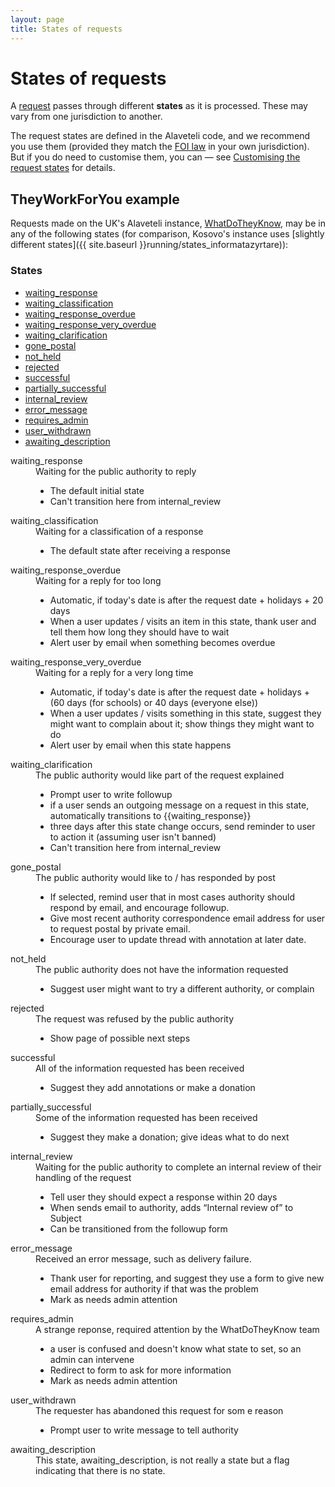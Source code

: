 ```yaml
---
layout: page
title: States of requests
---
```


# States of requests

<p class="lead">
  A <a href="{{site.baseurl}}glossary/#request" class="glossary">request</a>
  passes through different <strong>states</strong> as it is processed. These may
  vary from one jurisdiction to another.
</p>

The request states are defined in the Alaveteli code, and we recommend you use
them (provided they match the <a href="{{ site.baseurl }}glossary/#foi"
class="glossary">FOI law</a> in your own jurisdiction). But if you do need to
customise them, you can &mdash; see <a href="{{ site.baseurl
}}customising/themes">Customising the request states</a> for details.
  
## TheyWorkForYou example

Requests made on the UK's Alaveteli instance, [WhatDoTheyKnow](http://www.whatdotheyknow.com), may be in any of the following states
(for comparison, Kosovo's instance uses 
[slightly different states]({{ site.baseurl }}running/states_informatazyrtare)):

### States

<ul class="definitions">
  <li><a href="#waiting_response">waiting_response</a></li>
  <li><a href="#waiting_classification">waiting_classification</a></li>
  <li><a href="#waiting_response_overdue">waiting_response_overdue</a></li>
  <li><a href="#waiting_response_very_overdue">waiting_response_very_overdue</a></li>
  <li><a href="#waiting_clarification">waiting_clarification</a></li>
  <li><a href="#gone_postal">gone_postal</a></li>
  <li><a href="#not_held">not_held</a></li>
  <li><a href="#rejected">rejected</a></li>
  <li><a href="#successful">successful</a></li>
  <li><a href="#partially_successful">partially_successful</a></li>
  <li><a href="#internal_review">internal_review</a></li>
  <li><a href="#error_message">error_message</a></li>
  <li><a href="#requires_admin">requires_admin</a></li>
  <li><a href="#user_withdrawn">user_withdrawn</a></li>
  <li><a href="#awaiting_description">awaiting_description</a></li>
</ul>


<dl class="glossary">

  <dt>
    <a name="waiting_response">waiting_response</a>
  </dt>
  <dd>
    Waiting for the public authority to reply
    <ul>
      <li>The default initial state</li>
      <li>Can't transition here from internal_review</li>
    </ul>
  </dd>

  <dt>
    <a name="waiting_classification">waiting_classification</a>
  </dt>
  <dd>
    Waiting for a classification of a response
    <ul>
      <li>The default state after receiving a response</li>
    </ul>
  </dd>

  <dt>
    <a name="waiting_response_overdue">waiting_response_overdue</a>
  </dt>
  <dd>
    Waiting for a reply for too long
    <ul>
      <li>Automatic, if today's date is after the request date + holidays + 20 days</li>
      <li>When a user updates / visits an item in this state, thank user and tell them how long they should have to wait</li>
      <li>Alert user by email when something becomes overdue</li>
    </ul>
  </dd>

  <dt>
    <a name="waiting_response_very_overdue">waiting_response_very_overdue</a>
  </dt>
  <dd>
    Waiting for a reply for a very long time
    <ul>
      <li>Automatic, if today's date is after the request date + holidays + (60 days (for schools) or 40 days (everyone else))</li>
      <li>When a user updates / visits something in this state, suggest they might want to complain about it; show things they might want to do</li>
      <li>Alert user by email when this state happens</li>
    </ul>
  </dd>

  <dt>
    <a name="waiting_clarification">waiting_clarification</a>
  </dt>
  <dd>
    The public authority would like part of the request explained
    <ul>
      <li>Prompt user to write followup</li>
      <li>if a user sends an outgoing message on a request in this state, automatically transitions to {{waiting_response}}</li>
      <li>three days after this state change occurs, send reminder to user to action it (assuming user isn't banned)</li>
      <li>Can't transition here from internal_review</li>
    </ul>
  </dd>

  <dt>
    <a name="gone_postal">gone_postal</a>
  </dt>
  <dd>
    The public authority would like to / has responded by post
    <ul>
      <li>If selected, remind user that in most cases authority should respond by email, and encourage followup.</li>
      <li>Give most recent authority correspondence email address for user to request postal by private email.</li>
      <li>Encourage user to update thread with annotation at later date.</li>
    </ul>
  </dd>

  <dt>
    <a name="not_held">not_held</a>
  </dt>
  <dd>
    The public authority does not have the information requested
    <ul>
      <li>Suggest user might want to try a different authority, or complain</li>
    </ul>
  </dd>

  <dt>
    <a name="rejected">rejected</a>
  </dt>
  <dd>
    The request was refused by the public authority
    <ul>
      <li>Show page of possible next steps</li>
    </ul>
  </dd>


  <dt>
    <a name="successful">successful</a>
  </dt>
  <dd>
    All of the information requested has been received
    <ul>
      <li>Suggest they add annotations or make a donation</li>
    </ul>
  </dd>


  <dt>
    <a name="partially_successful">partially_successful</a>
  </dt>
  <dd>
    Some of the information requested has been received
    <ul>
      <li>Suggest they make a donation; give ideas what to do next</li>
    </ul>
  </dd>

  <dt>
    <a name="internal_review">internal_review</a>
  </dt>
  <dd>
    Waiting for the public authority to complete an internal review of their handling of the request
    <ul>
      <li>Tell user they should expect a response within 20 days</li>
      <li>When sends email to authority, adds &#8220;Internal review of&#8221; to Subject</li>
      <li>Can be transitioned from the followup form</li>
    </ul>
  </dd>

  <dt>
    <a name="error_message">error_message</a>
  </dt>
  <dd>
    Received an error message, such as delivery failure.
    <ul>
    <li>Thank user for reporting, and suggest they use a form to give new email address for authority if that was the problem</li>
    <li>Mark as needs admin attention</li>
    </ul>
  </dd>

  <dt>
    <a name="requires_admin">requires_admin</a>
  </dt>
  <dd>
    A strange reponse, required attention by the WhatDoTheyKnow team    
    <ul>
    <li>a user is confused and doesn't know what state to set, so an admin can intervene</li>
    <li>Redirect to form to ask for more information</li>
    <li>Mark as needs admin attention</li>
    </ul>
  </dd>

  <dt>
    <a name="user_withdrawn">user_withdrawn</a>
  </dt>
  <dd>
    The requester has abandoned this request for som e reason
    <ul>
      <li>Prompt user to write message to tell authority</li>
    </ul>
  </dd>

  <dt>
    <a name="awaiting_description">awaiting_description</a>
  </dt>
  <dd>
    This state, awaiting_description, is not really a state but a flag indicating that there is no state.
  </dd>

</dl>

